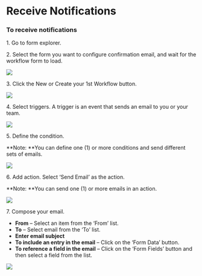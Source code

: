 # Receive Notifications

### To receive notifications

1\. Go to form explorer.

2\. Select the form you want to configure confirmation email, and wait for the workflow form to load.

![](https://captisa.com/wp-content/uploads/2019/10/send-email-1.png)

3\. Click the New or Create your 1st Workflow button.

![](https://captisa.com/wp-content/uploads/2019/10/send-email-2.png)

4\. Select triggers. A trigger is an event that sends an email to you or your team.

![](https://captisa.com/wp-content/uploads/2019/10/send-email-3-select-trigger.png)

5\. Define the condition.

**Note: **You can define one (1) or more conditions and send different sets of emails.

![](https://captisa.com/wp-content/uploads/2019/10/send-email-4-define-condition.png)

6\. Add action. Select ‘Send Email’ as the action.

**Note: **You can send one (1) or more emails in an action.

![](https://captisa.com/wp-content/uploads/2019/10/send-email-5-add-action.png)

7\. Compose your email.

* **From** – Select an item from the ‘From’ list.
* **To** – Select email from the ‘To’ list.
* **Enter email subject**
* **To include an entry in the email** – Click on the ‘Form Data’ button.
* **To reference a field in the email** – Click on the ‘Form Fields’ button and then select a field from the list.

![](https://captisa.com/wp-content/uploads/2019/10/send-email-7-define-action.png)
